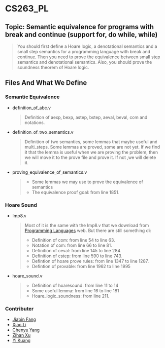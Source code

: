 # CS263_PL
## Topic: Semantic equivalence for programs with break and continue (support for, do while, while)
> You should first define a Hoare logic, a denotational semantics and a small step semantics for a programming language with break and continue. Then you need to prove the equivalence between small step semantics and denotational semantics. Also, you should prove the soundness theorem of Hoare logic.

## Files And What We Define

### Semantic Equivalence

* definition_of_abc.v

  > Definition of aexp, bexp, astep, bstep, aeval, beval, com and notations.

* definition_of_two_semantics.v

  > Definition of two semantics, some lemmas that maybe useful and multi_steps. Some lemmas are proved, some are not yet. If we find it that the lemma is useful when we are proving the problem, then we will move it to the prove file and prove it. If not ,we will delete it.

* proving_equivalence_of_semantics.v

  > - Some lemmas we may use to prove the equivalence of semantics
  > - The equivalence proof goal: from line 1851.



### Hoare Sound

* Imp8.v

  > Most of it is the same with the Imp8.v that we download from [Programming Languages](http://jhc.sjtu.edu.cn/public/courses/CS263/) web. But there are still something di:
  >
  > - Definition of com: from line 54 to line 63.
  > - Notation of com: from line 66 to line 81.
  > - Definition of ceval: from line 145 to line 284.
  > - Definition of cstep: from line 590 to line 743.
  > - Defintion of hoare prove rules: from line 1347 to line 1287.
  > - Defintion of provable: from line 1962 to line 1995

* hoare_sound.v

  > - Definition of hoaresound: from line 11 to 14
  > - Some useful lemma: from line 16 to line 181
  > - Hoare_logic_soundness: from line 211.

### Contributer

- [Jiabin Fang](https://github.com/Bagusutar)
- [Xiao Li](https://github.com/shjdlx)
- [Chenyu Yang](https://github.com/Achronferry)
- [Zihan Xu](https://github.com/madcpt)
- [Yi Kuang](https://github.com/Schemeer)

